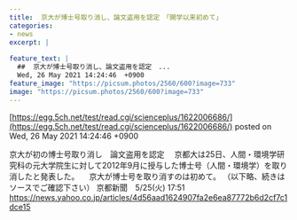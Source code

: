 ```yaml
---
title:  京大が博士号取り消し、論文盗用を認定　「開学以来初めて」  
categories:
- news
excerpt: |
  
feature_text: |
  ##  京大が博士号取り消し、論文盗用を認定　...
  Wed, 26 May 2021 14:24:46  +0900
feature_image: "https://picsum.photos/2560/600?image=733"
image: "https://picsum.photos/2560/600?image=733"
---
```


[https://egg.5ch.net/test/read.cgi/scienceplus/1622006686/](https://egg.5ch.net/test/read.cgi/scienceplus/1622006686/)
posted on Wed, 26 May 2021 14:24:46  +0900

<!--more-->

京大が初の博士号取り消し　論文盗用を認定 　京都大は25日、人間・環境学研究科の元大学院生に対して2012年9月に授与した博士号（人間・環境学）を取り消したと発表した。 　京大が博士号を取り消すのは初めて。 （以下略、続きはソースでご確認下さい） 京都新聞　5/25(火) 17:51 https://news.yahoo.co.jp/articles/4d56aad1624907fa2e6ea87772b6d2cf7c1dce15
